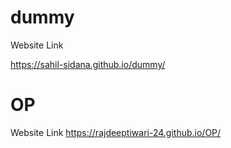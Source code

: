 # dummy
Website Link

https://sahil-sidana.github.io/dummy/

# OP
Website Link
https://rajdeeptiwari-24.github.io/OP/
